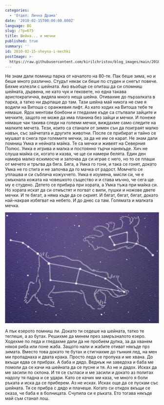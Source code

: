 ```yaml
---
categories:
  - 'Отдел: Лична Драма'
date: '2010-02-15T00:00:00.000Z'
language: BG
slug: /?p=675
title: Шейна... и мечки
published: true
summary: ''
id: 2010-02-15-sheyna-i-mechki
postImage: >-
  https://raw.githubusercontent.com/kirilchristov/blog_images/main/2010/02/bears.jpg
---
```


Не знам дали помниш парка от началото на 80-те. Пак беше зима, но и беше много различно. Студът някак си беше по студен и снегът повече. Бяхме излезли с шейната. Ако въобще се опиташ да си спомниш шейната, дървена, не като чук и гековете, но една такава аристократична, видяла много неща шейна. Отивахме до пързалката в парка, а татко ни дърпаше до там. Тази шейна май никога не сме я водили на Витоша с оранжевия лифт. Аз като ходих на Витоша тебе те нямаше. Ядох ментови бонбони и гледахме къде са стъпвали зайците и мечките, защото не може да има планина без зайци и мечки. И понеже нямаше чак такива следи на големи мечки, виждахме само следите на малките мечета. Тези, които са станали от зимен сън да поиграят малко навън, със зайчетата и другите животни. После се прибират и тайно се мушват в снега при големите мечки, за да не им се карат. Не знам дали помниш Умка и нейната майка. Те са мечки и живеят на Северния Полюс. Умка е игрива и малка и постоянно търчи нанякъде. Хич не слуша майка си, когато и казва, че ще си намери белята. Един ден намира малко ескимосче и започва да си играе с него, но то се плаши от мечето и тръгва да бяга. Бяга, а Умка го гони, и така се гонят, докато Умка не го стига и не започва да го мачка от радост. Момчето се уплашва и си съблича кожухчето. Умка е изумена, мисли си, че е смъкнала кожата на човешкото същество и и става мъчно, че сега ще му е студено. Детето се прибира при хората, а Умка тъжа при майка си. Но хората искат да си отмъстят и погват с вили, пушки и ножове двете мечки. И те бягат, а няма къде да се скрият. И бягат, бягат, бягат, докато най-накрая избягват на небето. И до днес са там. Голямата и малката мечка. 

![bears](https://raw.githubusercontent.com/kirilchristov/blog_images/main/2010/02/bears.jpg)

 А пък езерото помниш ли. Докато ти седеше на шейната, татко те теглеше, а аз бутах. Решихме да минем през замръзналото езеро. Ходехме по леда и гледахме дали да не пробием дупка, за да хванем някоя риба или поне жаба. Защото нали и жабите отиват някъде прз зимата. Вместо това докато те бутах и стигнахме до тънкия лед, на мен ми пропаднаха и двата крака. Просто леда се пропука и ме хвана. До вкъщи едва се прибрах. А баба и дядо. Веднъж ни заведоха и баба ме помоли да се качи на шейната да се пусне и тя. Аз не и дадох. Исках да ме засили по склона. И тя се съгласи и ме засили и докато аз политах надолу тя падна и се удари. Като се качих ми каза, че много я боли ръката и иска да се приберем. Аз не исках. Исках още да се пускам със шейната. Тя се прибра с дядо и плачеше. Когато си отидох вкъщи се оказа, че баба е в болницата. Счупила си е ръката. Ето тогава някъде май съм станал лош.
